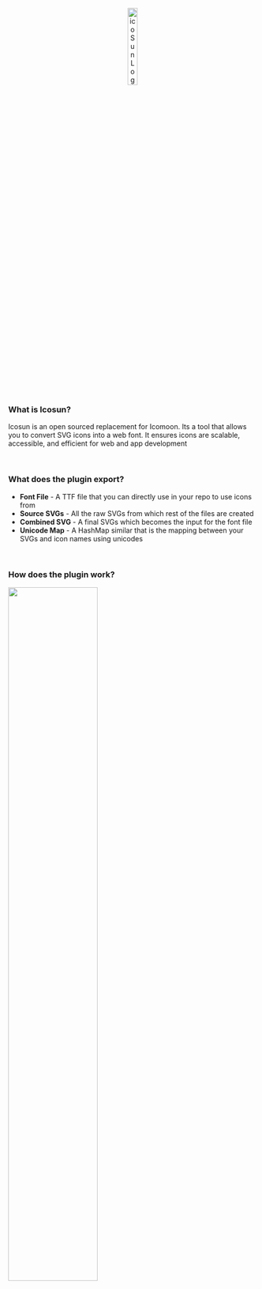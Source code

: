 <p align="center">
<img width="20%" margin="0 auto" alt="icoSunLogo" src="https://github.com/user-attachments/assets/6753973c-1e67-451f-a9a4-a31542401187">
</p>

<h3>What is Icosun?</h3>
<p>Icosun is an open sourced replacement for Icomoon. Its a tool that allows you to convert SVG icons into a web font. It ensures icons are scalable, accessible, and efficient for web and app development</p></br>

<h3>What does the plugin export?</h3>
<ul>
<li><b>Font File</b> - A TTF file that you can directly use in your repo to use icons from</li>
<li><b>Source SVGs</b> - All the raw SVGs from which rest of the files are created</li>
<li><b>Combined SVG</b> - A final SVGs which becomes the input for the font file</li>
<li><b>Unicode Map</b> - A HashMap similar that is the mapping between your SVGs and icon names using unicodes</li>
</ul></br>

<h3>How does the plugin work?</h3>
<p align="left">
<img width="60%" margin="0 auto" src="https://github.com/user-attachments/assets/71cb1081-943e-4cc1-91b9-b8b3bcd92ad4">
</p>
